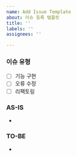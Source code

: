 ```yaml
---
name: Add Issue Template
about: 이슈 등록 템플릿
title: ''
labels: ''
assignees: ''

---
```


### 이슈 유형
- [ ] 기능 구현
- [ ] 오류 수정
- [ ] 리팩토링

### AS-IS
-

### TO-BE
-
